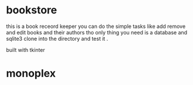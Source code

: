 # bookstore
this is a book receord keeper
you can do the simple tasks like add remove and edit books and their authors
tho only thing you need is a database and sqlite3 clone into the directory
and test it .


built with tkinter 
# monoplex
